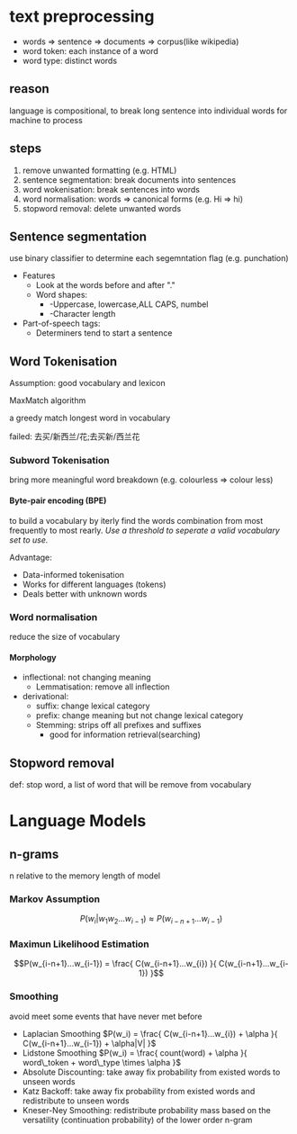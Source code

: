 # text preprocessing
* words => sentence => documents => corpus(like wikipedia)
* word token: each instance of a word
* word type: distinct words
## reason
language is compositional, to break long sentence into individual words for machine to process
## steps
1. remove unwanted formatting (e.g. HTML)
2. sentence segmentation: break documents into sentences
3. word wokenisation: break sentences into words
4. word normalisation: words => canonical forms (e.g. Hi => hi)
5. stopword removal: delete unwanted words

## Sentence segmentation
use binary classifier to determine each segemntation flag (e.g. punchation)

* Features
    * Look at the words before and after "." 
    * Word shapes:
        * -Uppercase, lowercase,ALL CAPS, numbel
        * -Character length
* Part-of-speech tags:
    * Determiners tend to start a sentence

## Word Tokenisation
Assumption: good vocabulary and lexicon

MaxMatch algorithm

a greedy match longest word in vocabulary

failed: 去买/新西兰/花;去买新/西兰花

### Subword Tokenisation
bring more meaningful word breakdown (e.g. colourless => colour less)

#### Byte-pair encoding (BPE)
to build a vocabulary by iterly find the words combination from most frequently to most rearly. *Use a threshold to seperate a valid vocabulary set to use.*

Advantage:
* Data-informed tokenisation
* Works for different languages (tokens)
* Deals better with unknown words

### Word normalisation
reduce the size of vocabulary

#### Morphology
* inflectional: not changing meaning
    * Lemmatisation: remove all inflection
* derivational: 
    * suffix: change lexical category
    * prefix: change meaning but not change lexical category
    * Stemming: strips off all prefixes and suffixes
        * good for information retrieval(searching)


## Stopword removal
def: stop word, a list of word that will be remove from vocabulary

# Language Models
## n-grams
n relative to the memory length of model
### Markov Assumption
$$P(w_i|w_1w_2...w_{i-1}) \approx P(w_{i-n+1}...w_{i-1}) $$

### Maximun Likelihood Estimation
$$P(w_{i-n+1}...w_{i-1}) = \frac{
C(w_{i-n+1}...w_{i})
}{
C(w_{i-n+1}...w_{i-1})
}$$

### Smoothing
avoid meet some events that have never met before

* Laplacian Smoothing $P(w_i) = \frac{
C(w_{i-n+1}...w_{i}) + \alpha
}{
C(w_{i-n+1}...w_{i-1}) + \alpha|V|
}$
* Lidstone Smoothing $P(w_i) = \frac{
count(word) + \alpha
}{
word\_token + word\_type \times \alpha
}$
* Absolute Discounting: take away fix probability from existed words to unseen words 
* Katz Backoff: take away fix probability from existed words and redistribute to unseen words
* Kneser-Ney Smoothing: redistribute probability mass based on the versatility (continuation probability) of the lower order n-gram